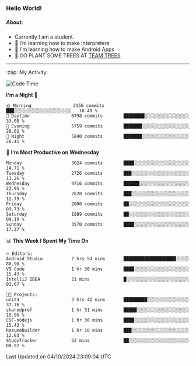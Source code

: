 ### Hello World!

##### About:
- Currently I am a student.
- 🌱 I’m learning how to make Interpreters
- 🌱 I'm learning how to make Android Apps
- 🌱 GO PLANT SOME TREES AT [TEAM TREES](https://teamtrees.org/)

---
  <summary>:zap: My Activity:</summary>
  
<!--START_SECTION:waka-->
![Code Time](http://img.shields.io/badge/Code%20Time-1%2C490%20hrs%2040%20mins-blue)

**I'm a Night 🦉** 

```text
🌞 Morning                2156 commits        ███░░░░░░░░░░░░░░░░░░░░░░   10.49 % 
🌆 Daytime                6798 commits        ████████░░░░░░░░░░░░░░░░░   33.08 % 
🌃 Evening                5759 commits        ███████░░░░░░░░░░░░░░░░░░   28.02 % 
🌙 Night                  5840 commits        ███████░░░░░░░░░░░░░░░░░░   28.41 % 
```
📅 **I'm Most Productive on Wednesday** 

```text
Monday                   3024 commits        ████░░░░░░░░░░░░░░░░░░░░░   14.71 % 
Tuesday                  2726 commits        ███░░░░░░░░░░░░░░░░░░░░░░   13.26 % 
Wednesday                4716 commits        ██████░░░░░░░░░░░░░░░░░░░   22.95 % 
Thursday                 2628 commits        ███░░░░░░░░░░░░░░░░░░░░░░   12.79 % 
Friday                   2000 commits        ██░░░░░░░░░░░░░░░░░░░░░░░   09.73 % 
Saturday                 1889 commits        ██░░░░░░░░░░░░░░░░░░░░░░░   09.19 % 
Sunday                   3570 commits        ████░░░░░░░░░░░░░░░░░░░░░   17.37 % 
```


📊 **This Week I Spent My Time On** 

```text
🔥 Editors: 
Android Studio           7 hrs 54 mins       ████████████████████░░░░░   80.90 % 
VS Code                  1 hr 30 mins        ████░░░░░░░░░░░░░░░░░░░░░   15.43 % 
IntelliJ IDEA            21 mins             █░░░░░░░░░░░░░░░░░░░░░░░░   03.67 % 

🐱‍💻 Projects: 
unit4                    3 hrs 41 mins       █████████░░░░░░░░░░░░░░░░   37.76 % 
sharedpref               1 hr 51 mins        █████░░░░░░░░░░░░░░░░░░░░   18.96 % 
CSF-nodejs               1 hr 30 mins        ████░░░░░░░░░░░░░░░░░░░░░   15.43 % 
ResumeBuilder            1 hr 10 mins        ███░░░░░░░░░░░░░░░░░░░░░░   12.03 % 
StudyTracker             52 mins             ██░░░░░░░░░░░░░░░░░░░░░░░   08.92 % 
```


 Last Updated on 04/10/2024 23:09:04 UTC
<!--END_SECTION:waka-->
